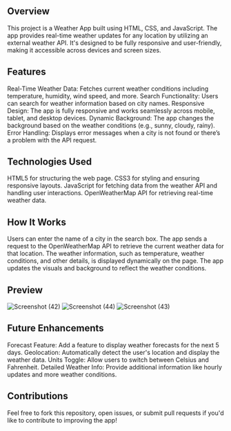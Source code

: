 ## Overview
This project is a Weather App built using HTML, CSS, and JavaScript. The app provides real-time weather updates for any location by utilizing an external weather API. It's designed to be fully responsive and user-friendly, making it accessible across devices and screen sizes.

## Features
Real-Time Weather Data: Fetches current weather conditions including temperature, humidity, wind speed, and more.
Search Functionality: Users can search for weather information based on city names.
Responsive Design: The app is fully responsive and works seamlessly across mobile, tablet, and desktop devices.
Dynamic Background: The app changes the background based on the weather conditions (e.g., sunny, cloudy, rainy).
Error Handling: Displays error messages when a city is not found or there’s a problem with the API request.

## Technologies Used
HTML5 for structuring the web page.
CSS3 for styling and ensuring responsive layouts.
JavaScript for fetching data from the weather API and handling user interactions.
OpenWeatherMap API for retrieving real-time weather data.

## How It Works
Users can enter the name of a city in the search box.
The app sends a request to the OpenWeatherMap API to retrieve the current weather data for that location.
The weather information, such as temperature, weather conditions, and other details, is displayed dynamically on the page.
The app updates the visuals and background to reflect the weather conditions.

## Preview
![Screenshot (42)](https://github.com/user-attachments/assets/10449b61-3030-4bad-acb4-983d4264b135)
![Screenshot (44)](https://github.com/user-attachments/assets/52b28613-a8f0-4a6b-afce-93b39a8dc9f5)
![Screenshot (43)](https://github.com/user-attachments/assets/500cc2d0-1276-494d-95b6-def6cf73c14b)


## Future Enhancements
Forecast Feature: Add a feature to display weather forecasts for the next 5 days.
Geolocation: Automatically detect the user's location and display the weather data.
Units Toggle: Allow users to switch between Celsius and Fahrenheit.
Detailed Weather Info: Provide additional information like hourly updates and more weather conditions.

## Contributions
Feel free to fork this repository, open issues, or submit pull requests if you'd like to contribute to improving the app!

